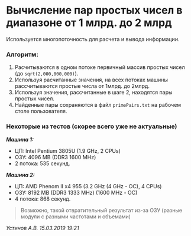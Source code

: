 # Вычисление пар простых чисел в диапазоне от 1 млрд. до 2 млрд
Используется многопоточность для расчета и вывода информации.

### Алгоритм:
1. Расчитываются в одном потоке первичный массив простых чисел (до `sqrt(2,000,000,000)`).
2. Используя расчитанные значения, на всех потоках машины рассчитываются простые числа от 1млрд. до 2млрд.
3. Используя значения, рассчитанные в шаге 2, находятся пары простых чисел.
4. Найденные пары сохраняются в файл `primePairs.txt` на рабочем столе пользователя.

### Некоторые из тестов (скорее всего уже не актуальные)
***Машина 1:***
- ЦП: Intel Pentium 3805U (1.9 GHz, 2 CPUs)
- ОЗУ: 4096 MB (DDR3 1600 MHz)
- 2 потока: 535 секунд.

***Машина 2:***
- ЦП: AMD Phenom II x4 955 (3.2 GHz (4 GHz - OC), 4 CPUs)
- ОЗУ: 8192 MB (DDR3 1333 MHz) (1600 MHz - OC)
- 4 потока: 868 секунд.
> Возможно, такой отвратительный результат из-за ОЗУ (разные модули с разными частотами и объемами) 

*Устинов А.В. 15.03.2019 19:21*
